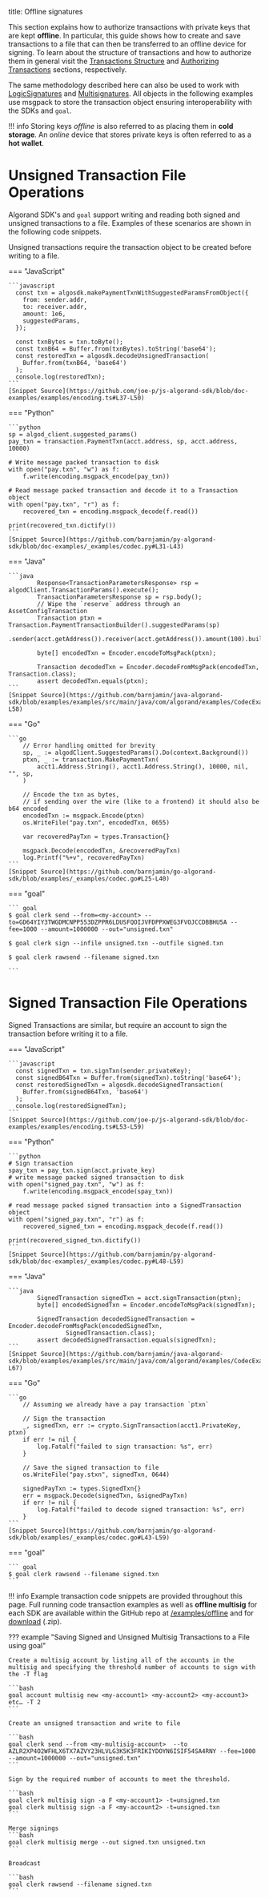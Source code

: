 title: Offline signatures

This section explains how to authorize transactions with private keys that are kept **offline**. In particular, this guide shows how to create and save transactions to a file that can then be transferred to an offline device for signing. To learn about the structure of transactions and how to authorize them in general visit the [Transactions Structure](../../transactions/) and [Authorizing Transactions](../../transactions/signatures/) sections, respectively.

The same methodology described here can also be used to work with [LogicSignatures](../../transactions/signatures/#logic-signatures) and [Multisignatures](../../transactions/signatures/#multisignatures). All objects in the following examples use msgpack to store the transaction object ensuring interoperability with the SDKs and `goal`.

!!! info
    Storing keys _offline_ is also referred to as placing them in **cold storage**. An _online_ device that stores private keys is often referred to as a **hot wallet**.  

# Unsigned Transaction File Operations
Algorand SDK's and `goal` support writing and reading both signed and unsigned transactions to a file. Examples of these scenarios are shown in the following code snippets.

Unsigned transactions require the transaction object to be created before writing to a file.

=== "JavaScript"
<!-- ===JSSDK_CODEC_TRANSACTION_UNSIGNED=== -->
	```javascript
	  const txn = algosdk.makePaymentTxnWithSuggestedParamsFromObject({
	    from: sender.addr,
	    to: receiver.addr,
	    amount: 1e6,
	    suggestedParams,
	  });
	
	  const txnBytes = txn.toByte();
	  const txnB64 = Buffer.from(txnBytes).toString('base64');
	  const restoredTxn = algosdk.decodeUnsignedTransaction(
	    Buffer.from(txnB64, 'base64')
	  );
	  console.log(restoredTxn);
	```
	[Snippet Source](https://github.com/joe-p/js-algorand-sdk/blob/doc-examples/examples/encoding.ts#L37-L50)
<!-- ===JSSDK_CODEC_TRANSACTION_UNSIGNED=== -->

=== "Python"
<!-- ===PYSDK_CODEC_TRANSACTION_UNSIGNED=== -->
	```python
	sp = algod_client.suggested_params()
	pay_txn = transaction.PaymentTxn(acct.address, sp, acct.address, 10000)
	
	# Write message packed transaction to disk
	with open("pay.txn", "w") as f:
	    f.write(encoding.msgpack_encode(pay_txn))
	
	# Read message packed transaction and decode it to a Transaction object
	with open("pay.txn", "r") as f:
	    recovered_txn = encoding.msgpack_decode(f.read())
	
	print(recovered_txn.dictify())
	```
	[Snippet Source](https://github.com/barnjamin/py-algorand-sdk/blob/doc-examples/_examples/codec.py#L31-L43)
<!-- ===PYSDK_CODEC_TRANSACTION_UNSIGNED=== -->

=== "Java"
<!-- ===JAVASDK_CODEC_TRANSACTION_UNSIGNED=== -->
	```java
	        Response<TransactionParametersResponse> rsp = algodClient.TransactionParams().execute();
	        TransactionParametersResponse sp = rsp.body();
	        // Wipe the `reserve` address through an AssetConfigTransaction
	        Transaction ptxn = Transaction.PaymentTransactionBuilder().suggestedParams(sp)
	                .sender(acct.getAddress()).receiver(acct.getAddress()).amount(100).build();
	
	        byte[] encodedTxn = Encoder.encodeToMsgPack(ptxn);
	
	        Transaction decodedTxn = Encoder.decodeFromMsgPack(encodedTxn, Transaction.class);
	        assert decodedTxn.equals(ptxn);
	```
	[Snippet Source](https://github.com/barnjamin/java-algorand-sdk/blob/examples/examples/src/main/java/com/algorand/examples/CodecExamples.java#L48-L58)
<!-- ===JAVASDK_CODEC_TRANSACTION_UNSIGNED=== -->

=== "Go"
<!-- ===GOSDK_CODEC_TRANSACTION_UNSIGNED=== -->
	```go
		// Error handling omitted for brevity
		sp, _ := algodClient.SuggestedParams().Do(context.Background())
		ptxn, _ := transaction.MakePaymentTxn(
			acct1.Address.String(), acct1.Address.String(), 10000, nil, "", sp,
		)
	
		// Encode the txn as bytes,
		// if sending over the wire (like to a frontend) it should also be b64 encoded
		encodedTxn := msgpack.Encode(ptxn)
		os.WriteFile("pay.txn", encodedTxn, 0655)
	
		var recoveredPayTxn = types.Transaction{}
	
		msgpack.Decode(encodedTxn, &recoveredPayTxn)
		log.Printf("%+v", recoveredPayTxn)
	```
	[Snippet Source](https://github.com/barnjamin/go-algorand-sdk/blob/examples/_examples/codec.go#L25-L40)
<!-- ===GOSDK_CODEC_TRANSACTION_UNSIGNED=== -->

=== "goal"
<!-- ===GOAL_CODEC_TRANSACTION_UNSIGNED=== -->
    ``` goal
    $ goal clerk send --from=<my-account> --to=GD64YIY3TWGDMCNPP553DZPPR6LDUSFQOIJVFDPPXWEG3FVOJCCDBBHU5A --fee=1000 --amount=1000000 --out="unsigned.txn"

    $ goal clerk sign --infile unsigned.txn --outfile signed.txn

    $ goal clerk rawsend --filename signed.txn

    ```
<!-- ===GOAL_CODEC_TRANSACTION_UNSIGNED=== -->
# Signed Transaction File Operations 
Signed Transactions are similar, but require an account to sign the transaction before writing it to a file.

=== "JavaScript"
<!-- ===JSSDK_CODEC_TRANSACTION_SIGNED=== -->
	```javascript
	  const signedTxn = txn.signTxn(sender.privateKey);
	  const signedB64Txn = Buffer.from(signedTxn).toString('base64');
	  const restoredSignedTxn = algosdk.decodeSignedTransaction(
	    Buffer.from(signedB64Txn, 'base64')
	  );
	  console.log(restoredSignedTxn);
	```
	[Snippet Source](https://github.com/joe-p/js-algorand-sdk/blob/doc-examples/examples/encoding.ts#L53-L59)
<!-- ===JSSDK_CODEC_TRANSACTION_SIGNED=== -->

=== "Python"
<!-- ===PYSDK_CODEC_TRANSACTION_SIGNED=== -->
	```python
	# Sign transaction
	spay_txn = pay_txn.sign(acct.private_key)
	# write message packed signed transaction to disk
	with open("signed_pay.txn", "w") as f:
	    f.write(encoding.msgpack_encode(spay_txn))
	
	# read message packed signed transaction into a SignedTransaction object
	with open("signed_pay.txn", "r") as f:
	    recovered_signed_txn = encoding.msgpack_decode(f.read())
	
	print(recovered_signed_txn.dictify())
	```
	[Snippet Source](https://github.com/barnjamin/py-algorand-sdk/blob/doc-examples/_examples/codec.py#L48-L59)
<!-- ===PYSDK_CODEC_TRANSACTION_SIGNED=== -->

=== "Java"
<!-- ===JAVASDK_CODEC_TRANSACTION_SIGNED=== -->
	```java
	        SignedTransaction signedTxn = acct.signTransaction(ptxn);
	        byte[] encodedSignedTxn = Encoder.encodeToMsgPack(signedTxn);
	
	        SignedTransaction decodedSignedTransaction = Encoder.decodeFromMsgPack(encodedSignedTxn,
	                SignedTransaction.class);
	        assert decodedSignedTransaction.equals(signedTxn);
	```
	[Snippet Source](https://github.com/barnjamin/java-algorand-sdk/blob/examples/examples/src/main/java/com/algorand/examples/CodecExamples.java#L61-L67)
<!-- ===JAVASDK_CODEC_TRANSACTION_SIGNED=== -->

=== "Go"
<!-- ===GOSDK_CODEC_TRANSACTION_SIGNED=== -->
	```go
		// Assuming we already have a pay transaction `ptxn`
	
		// Sign the transaction
		_, signedTxn, err := crypto.SignTransaction(acct1.PrivateKey, ptxn)
		if err != nil {
			log.Fatalf("failed to sign transaction: %s", err)
		}
	
		// Save the signed transaction to file
		os.WriteFile("pay.stxn", signedTxn, 0644)
	
		signedPayTxn := types.SignedTxn{}
		err = msgpack.Decode(signedTxn, &signedPayTxn)
		if err != nil {
			log.Fatalf("failed to decode signed transaction: %s", err)
		}
	```
	[Snippet Source](https://github.com/barnjamin/go-algorand-sdk/blob/examples/_examples/codec.go#L43-L59)
<!-- ===GOSDK_CODEC_TRANSACTION_SIGNED=== -->

=== "goal"
<!-- ===GOAL_CODEC_TRANSACTION_SIGNED=== -->
    ``` goal
    $ goal clerk rawsend --filename signed.txn
    ```
<!-- ===GOAL_CODEC_TRANSACTION_SIGNED=== -->

!!! info
    Example transaction code snippets are provided throughout this page. Full running code transaction examples as well as **offline multisig** for each SDK are available within the GitHub repo at [/examples/offline](https://github.com/algorand/docs/tree/master/examples/offline) and for [download](https://github.com/algorand/docs/blob/master/examples/offine/offline.zip?raw=true) (.zip).
    
??? example "Saving Signed and Unsigned Multisig Transactions to a File using goal"
    
    
    Create a multisig account by listing all of the accounts in the multisig and specifying the threshold number of accounts to sign with the -T flag

    ```bash
    goal account multisig new <my-account1> <my-account2> <my-account3> etc… -T 2    
    ```

    Create an unsigned transaction and write to file

    ```bash
    goal clerk send --from <my-multisig-account>  --to AZLR2XP4O2WFHLX6TX7AZVY23HLVLG3K5K3FRIKIYDOYN6ISIF54SA4RNY --fee=1000 --amount=1000000 --out="unsigned.txn"
    ```

    Sign by the required number of accounts to meet the threshold. 

    ```bash
    goal clerk multisig sign -a F <my-account1> -t=unsigned.txn
    goal clerk multisig sign -a F <my-account2> -t=unsigned.txn
    ```

    Merge signings 
    ```bash
    goal clerk multisig merge --out signed.txn unsigned.txn
    ```

    Broadcast

    ```bash
    goal clerk rawsend --filename signed.txn
    ```